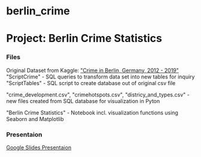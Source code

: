 # berlin_crime

<h1>Project: Berlin Crime Statistics</h1>

<h3>Files</h3>

Original Dataset from Kaggle: ["Crime in Berlin, Germany, 2012 - 2019"](https://www.kaggle.com/datasets/danilzyryanov/crime-in-berlin-2012-2019/discussion/167087)
"ScriptCrime" - SQL queries to transform data set into new tables for inquiry
"ScriptTables" - SQL script to create database out of original csv file

"crime_development.csv", "crimehotspots.csv", "districy_and_types.csv" - new files created from SQL database for visualization in Pyton

"Berlin Crime Statistics" - Notebook incl. visualization functions using Seaborn and Matplotlib

<h3>Presentaion</h3>

[Google Slides Presentaion](https://docs.google.com/presentation/d/12ZOmzJTHQn-1L_zpnhqooV5IMY8i9I9H9AyKbTs8cOw/edit?usp=sharing)
